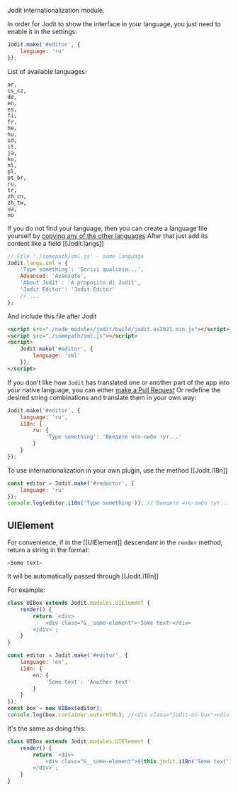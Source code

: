 Jodit internationalization module.

In order for Jodit to show the interface in your language, you just need to enable it in the settings:

```js
Jodit.make('#editor', {
	language: 'ru'
});
```

List of available languages:

```
ar,
cs_cz,
de,
en,
es,
fi,
fr,
he,
hu,
id,
it,
ja,
ko,
nl,
pl,
pt_br,
ru,
tr,
zh_cn,
zh_tw,
ua,
no
```

If you do not find your language, then you can create a language file yourself by [copying any of the other languages](https://github.com/xdan/jodit/tree/main/src/langs)
After that just add its content like a field [[Jodit.langs]]

```js
// File './somepath/sml.js' - some language
Jodit.langs.sml = {
	'Type something': 'Scrivi qualcosa...',
	Advanced: 'Avanzato',
	'About Jodit': 'A proposito di Jodit',
	'Jodit Editor': 'Jodit Editor'
	// ...
};
```

And include this file after Jodit

```html
<script src="./node_modules/jodit/build/jodit.es2021.min.js"></script>
<script src="./somepath/sml.js"></script>
<script>
	Jodit.make('#editor', {
		language: 'sml'
	});
</script>
```

If you don't like how `Jodit` has translated one or another part of the app into your native language, you can either [make a Pull Request](https://github.com/xdan/jodit/edit/main/src/langs/ar.js)
Or redefine the desired string combinations and translate them in your own way:

```js
Jodit.make('#editor', {
	language: 'ru',
	i18n: {
		ru: {
			'Type something': 'Введите что-либо тут...'
		}
	}
});
```

To use internationalization in your own plugin, use the method [[Jodit.i18n]]

```js
const editor = Jodit.make('#redactor', {
	language: 'ru'
});
console.log(editor.i18n('Type something')); //'Введите что-либо тут...'
```

## UIElement

For convenience, if in the [[UIElement]] descendant in the `render` method, return a string in the format:

```
~Some text~
```

It will be automatically passed through [[Jodit.i18n]]

For example:

```js
class UIBox extends Jodit.modules.UIElement {
	render() {
		return `<div>
		    <div class="&__some-element">~Some text~</div>
		</div>`;
	}
}

const editor = Jodit.make('#editor', {
	language: 'en',
	i18n: {
		en: {
			'Some text': 'Another text'
		}
	}
});
const box = new UIBox(editor);
console.log(box.container.outerHTML); //<div class="jodit-ui-box"><div class="jodit-ui-box__some-element">Another text</div></div>
```

It's the same as doing this:

```js
class UIBox extends Jodit.modules.UIElement {
	render() {
		return `<div>
		    <div class="&__some-element">${this.jodit.i18n('Some text')}</div>
		</div>`;
	}
}
```
